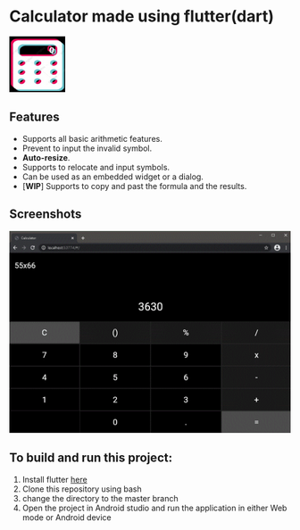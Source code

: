 # Calculator made using flutter(dart)
<img src="https://github.com/pjdurden/Calculate-flutter/blob/main/icons.png" width="100" height="100">

## Features

- Supports all basic arithmetic features.
- Prevent to input the invalid symbol.
- **Auto-resize**.
- Supports to relocate and input symbols.
- Can be used as an embedded widget or a dialog.
- [**WIP**] Supports to copy and past the formula and the results.

## Screenshots
<img src="https://github.com/pjdurden/Calculate-flutter/blob/main/calculator.gif">

## To build and run this project:

1. Install flutter [here](https://flutter.dev) 
2. Clone this repository using bash
3. change the directory to the master branch
4. Open the project in Android studio and run the application in either Web mode or Android device
